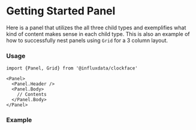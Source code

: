# Getting Started Panel

Here is a panel that utilizes the all three child types and exemplifies what kind of content makes sense in each child type. This is also an example of how to successfully nest panels using `Grid` for a 3 column layout.

### Usage
```tsx
import {Panel, Grid} from '@influxdata/clockface'
```
```tsx
<Panel>
  <Panel.Header />
  <Panel.Body>
    // Contents
  </Panel.Body>
</Panel>
```

### Example
<!-- STORY -->


<!-- STORY HIDE START -->

<!-- STORY HIDE END -->

<!-- PROPS -->
